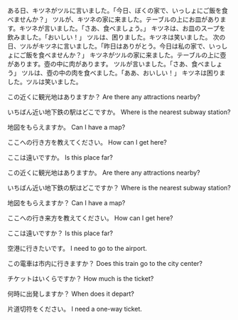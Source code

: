 ある日、キツネがツルに言いました。「今日、ぼくの家で、いっしょにご飯を食べませんか？」
ツルが、キツネの家に来ました。テーブルの上にお皿があります。キツネが言いました。「さあ、食べましょう。」
キツネは、お皿のスープを飲みました。「おいしい！」
ツルは、困りました。キツネは笑いました。
次の日、ツルがキツネに言いました。「昨日はありがとう。今日は私の家で、いっしょにご飯を食べませんか？」
キツネがツルの家に来ました。テーブルの上に壺があります。壺の中に肉があります。
ツルが言いました。「さあ、食べましょう」
ツルは、壺の中の肉を食べました。「ああ、おいしい！」
キツネは困りました。ツルは笑いました。

この近くに観光地はありますか？
Are there any attractions nearby?

いちばん近い地下鉄の駅はどこですか。
Where is the nearest subway station?

地図をもらえますか。
Can I have a map?

ここへの行き方を教えてください。
How can I get here?

ここは遠いですか。
Is this place far?

この近くに観光地はありますか。
Are there any attractions nearby?

いちばん近い地下鉄の駅はどこですか？
Where is the nearest subway station?

地図をもらえますか？
Can I have a map?

ここへの行き来方を教えてください。
How can I get here?

ここは遠いですか？
Is this place far?

空港に行きたいです。
I need to go to the airport.

この電車は市内に行きますか？
Does this train go to the city center?

チケットはいくらですか？
How much is the ticket?

何時に出発しますか？
When does it depart?

片道切符をください。
I need a one-way ticket.
